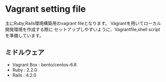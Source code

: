 # Vagrant setting file

主にRuby,Rails環境構築用のvagrant fileとなります。
Vagrantを用いてローカル開発環境を作成する際に
セットアップしやすいように、Vagrantfile,shell scriptを準備しています。


## ミドルウェア

- Vagrant Box : bento/centos-6.8
- Ruby : 2.2.0
- Rails : 4.2.0


